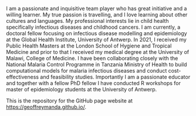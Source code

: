 I am a passionate and inquisitive team player who has great initiative and a willing learner. My true passion is travelling, and I love learning about other cultures and languages. My professional interests lie in child health specifically infectious diseases and childhood cancers. I am currently, a doctoral fellow focusing on infectious disease modelling and epidemiology at the Global Health Institute, University of Antwerp. In 2021, I received my Public Health Masters at the London School of Hygiene and Tropical Medicine and prior to that I received my medical degree at the University of Malawi, College of Medicine. I have been collaborating closely with the National Malaria Control Programme in Tanzania Ministry of Health to build computational models for malaria infectious diseases and conduct cost-effectiveness and feasibility studies. Importantly I am a passionate educator and together with a fellow PhD fellow I have conducted R workshops for master of epidemiology students at the University of Antwerp.

This is the repository for the GitHub page website at https://geoffreymanda.github.io/.

